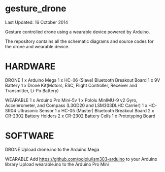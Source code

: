 gesture_drone
=============
Last Updated: 16 October 2014

Gesture controlled drone using a wearable device powered by Arduino.

The repository contains all the schematic diagrams and source codes for the drone and wearable device.

HARDWARE
=============
  DRONE
    1 x Arduino Mega
    1 x HC-06 (Slave) Bluetooth Breakout Board
    1 x 9V Battery
    1 x Drone Kit(Motors, ESC, Flight Controller, Receiver and Transmitter, Li-Po Battery)

  WEARABLE
    1 x Arduino Pro Mini-5v
    1 x Pololu MinIMU-9 v2 Gyro, Accelerometer, and Compass (L3GD20 and LSM303DLHC Carrier)
    1 x HC-SR04 Ultrasonic Sensor
    1 x HC-05 (Master) Bluetooth Breakout Board
    2 x CR-2302 Battery Holders
    2 x CR-2302 Battery Cells
    1 x Prototyping Board
    
    
SOFTWARE
=============
  DRONE
    Upload drone.ino to the Arduino Mega
  
  WEARABLE
    Add https://github.com/pololu/lsm303-arduino to your Arduino library
    Upload wearable.ino to the Arduino Pro Mini
    
